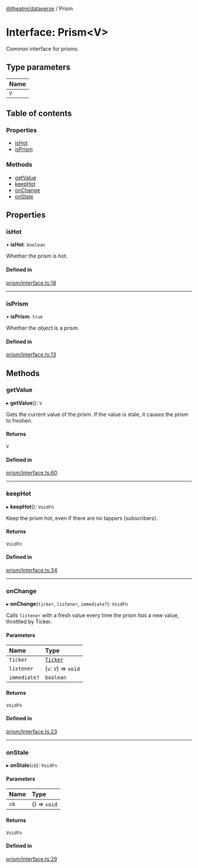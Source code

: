 [@theatre/dataverse](../README.md) / Prism

# Interface: Prism<V\>

Common interface for prisms.

## Type parameters

| Name |
| :------ |
| `V` |

## Table of contents

### Properties

- [isHot](Prism-1.md#ishot)
- [isPrism](Prism-1.md#isprism)

### Methods

- [getValue](Prism-1.md#getvalue)
- [keepHot](Prism-1.md#keephot)
- [onChange](Prism-1.md#onchange)
- [onStale](Prism-1.md#onstale)

## Properties

### isHot

• **isHot**: `boolean`

Whether the prism is hot.

#### Defined in

[prism/Interface.ts:18](https://github.com/theatre-js/theatre/blob/327b859ed/packages/dataverse/src/prism/Interface.ts#L18)

___

### isPrism

• **isPrism**: ``true``

Whether the object is a prism.

#### Defined in

[prism/Interface.ts:13](https://github.com/theatre-js/theatre/blob/327b859ed/packages/dataverse/src/prism/Interface.ts#L13)

## Methods

### getValue

▸ **getValue**(): `V`

Gets the current value of the prism. If the value is stale, it causes the prism to freshen.

#### Returns

`V`

#### Defined in

[prism/Interface.ts:60](https://github.com/theatre-js/theatre/blob/327b859ed/packages/dataverse/src/prism/Interface.ts#L60)

___

### keepHot

▸ **keepHot**(): `VoidFn`

Keep the prism hot, even if there are no tappers (subscribers).

#### Returns

`VoidFn`

#### Defined in

[prism/Interface.ts:34](https://github.com/theatre-js/theatre/blob/327b859ed/packages/dataverse/src/prism/Interface.ts#L34)

___

### onChange

▸ **onChange**(`ticker`, `listener`, `immediate?`): `VoidFn`

Calls `listener` with a fresh value every time the prism _has_ a new value, throttled by Ticker.

#### Parameters

| Name | Type |
| :------ | :------ |
| `ticker` | [`Ticker`](../classes/Ticker.md) |
| `listener` | (`v`: `V`) => `void` |
| `immediate?` | `boolean` |

#### Returns

`VoidFn`

#### Defined in

[prism/Interface.ts:23](https://github.com/theatre-js/theatre/blob/327b859ed/packages/dataverse/src/prism/Interface.ts#L23)

___

### onStale

▸ **onStale**(`cb`): `VoidFn`

#### Parameters

| Name | Type |
| :------ | :------ |
| `cb` | () => `void` |

#### Returns

`VoidFn`

#### Defined in

[prism/Interface.ts:29](https://github.com/theatre-js/theatre/blob/327b859ed/packages/dataverse/src/prism/Interface.ts#L29)
